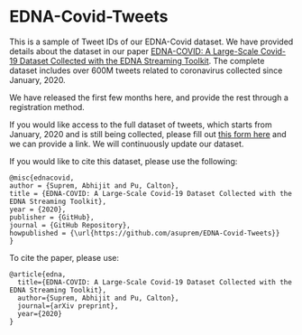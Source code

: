 # EDNA-Covid-Tweets

This is a sample of Tweet IDs of our EDNA-Covid dataset. We have provided details about the dataset in our paper [EDNA-COVID: A Large-Scale Covid-19 Dataset Collected with the EDNA Streaming Toolkit](https://arxiv.org/submit/3403766/view). The complete dataset includes over 600M tweets related to coronavirus collected since January, 2020.

We have released the first few months here, and provide the rest through a registration method.

If you would like access to the full dataset of tweets, which starts from January, 2020 and is still being collected, please fill out [this form here](https://forms.gle/dFYhuMzyPMunY17H9) and we can provide a link. We will continuously update our dataset.

If you would like to cite this dataset, please use the following:

```
@misc{ednacovid,
author = {Suprem, Abhijit and Pu, Calton},
title = {EDNA-COVID: A Large-Scale Covid-19 Dataset Collected with the EDNA Streaming Toolkit},
year = {2020},
publisher = {GitHub},
journal = {GitHub Repository},
howpublished = {\url{https://github.com/asuprem/EDNA-Covid-Tweets}}
}
```

To cite the paper, please use:

```
@article{edna,
  title={EDNA-COVID: A Large-Scale Covid-19 Dataset Collected with the EDNA Streaming Toolkit},
  author={Suprem, Abhijit and Pu, Calton},
  journal={arXiv preprint},
  year={2020}
}
```
